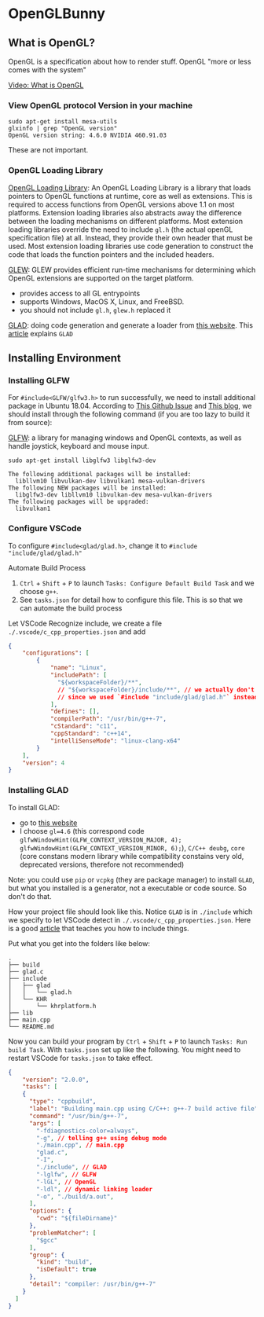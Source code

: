 # OpenGLBunny

## What is OpenGL?

OpenGL is a specification about how to render stuff. OpenGL "more or less comes with the system"

[Video: What is OpenGL](https://www.youtube.com/watch?v=Z9pnmnckcFs)

### View OpenGL protocol Version in your machine
```
sudo apt-get install mesa-utils
glxinfo | grep "OpenGL version"
OpenGL version string: 4.6.0 NVIDIA 460.91.03
```

These are not important.

### OpenGL Loading Library

[OpenGL Loading Library](https://www.khronos.org/opengl/wiki/OpenGL_Loading_Library): An OpenGL Loading Library is a library that loads pointers to OpenGL functions at runtime, core as well as extensions. This is required to access functions from OpenGL versions above 1.1 on most platforms. Extension loading libraries also abstracts away the difference between the loading mechanisms on different platforms. Most extension loading libraries override the need to include `gl.h` (the actual openGL specification file) at all. Instead, they provide their own header that must be used. Most extension loading libraries use code generation to construct the code that loads the function pointers and the included headers.

[GLEW](http://glew.sourceforge.net/): GLEW provides efficient run-time mechanisms for determining which OpenGL extensions are supported on the target platform.
- provides access to all GL entrypoints
- supports Windows, MacOS X, Linux, and FreeBSD.
- you should not include `gl.h`, `glew.h` replaced it

[GLAD](https://github.com/Dav1dde/glad): doing code generation and generate a loader from [this website](https://glad.dav1d.de/). This [article](https://stackoverflow.com/questions/68821088/if-i-use-glad-and-not-glew-will-i-miss-on-something) explains `GLAD`

## Installing Environment

### Installing GLFW
For `#include<GLFW/glfw3.h>` to run successfully, we need to install additional package in Ubuntu 18.04. According to [This Github Issue](https://github.com/glfw/glfw/issues/808) and [This blog](https://shnoh171.github.io/gpu%20and%20gpu%20programming/2019/08/26/installing-glfw-on-ubuntu.html), we should install through the following command (if you are too lazy to build it from source):

[GLFW](https://en.wikipedia.org/wiki/GLFW): a library for managing windows and OpenGL contexts, as well as handle joystick, keyboard and mouse input.

```
sudo apt-get install libglfw3 libglfw3-dev

The following additional packages will be installed:
  libllvm10 libvulkan-dev libvulkan1 mesa-vulkan-drivers
The following NEW packages will be installed:
  libglfw3-dev libllvm10 libvulkan-dev mesa-vulkan-drivers
The following packages will be upgraded:
  libvulkan1
```

### Configure VSCode

To configure `#include<glad/glad.h>`, change it to `#include "include/glad/glad.h"`

Automate Build Process
1. `Ctrl` + `Shift` + `P` to launch `Tasks: Configure Default Build Task` and we choose `g++`.
2. See `tasks.json` for detail how to configure this file. This is so that we can automate the build process

Let VSCode Recognize include, we create a file `./.vscode/c_cpp_properties.json` and add

```json
{
    "configurations": [
        {
            "name": "Linux",
            "includePath": [
              "${workspaceFolder}/**",
              // "${workspaceFolder}/include/**", // we actually don't need this line
              // since we used `#include "include/glad/glad.h"` instead of `#include<glad/glad.h>`
            ],
            "defines": [],
            "compilerPath": "/usr/bin/g++-7",
            "cStandard": "c11",
            "cppStandard": "c++14",
            "intelliSenseMode": "linux-clang-x64"
        }
    ],
    "version": 4
}
```

### Installing GLAD
To install GLAD:
- go to [this website](https://glad.dav1d.de/)
- I choose `gl=4.6` (this correspond code `glfwWindowHint(GLFW_CONTEXT_VERSION_MAJOR, 4); glfwWindowHint(GLFW_CONTEXT_VERSION_MINOR, 6);`), `C/C++ deubg`, `core` (core constans modern library while compatibility constains very old, deprecated versions, therefore not recommended)

Note: you could use `pip` or `vcpkg` (they are package manager) to install `GLAD`, but what you installed is a generator, not a executable or code source. So don't do that.

How your project file should look like this. Notice `GLAD` is in `./include` which we specify to let VSCode detect in `./.vscode/c_cpp_properties.json`. Here is a good [article](https://rpxomi.github.io/) that teaches you how to include things.

Put what you get into the folders like below:

```tree
.
├── build
├── glad.c
├── include
│   ├── glad
│   │   └── glad.h
│   └── KHR
│       └── khrplatform.h
├── lib
├── main.cpp
└── README.md
```

Now you can build your program by `Ctrl` + `Shift` + `P` to launch `Tasks: Run build Task`. With `tasks.json` set up like the following. You might need to restart VSCode for `tasks.json` to take effect.

```json
{
	"version": "2.0.0",
	"tasks": [
    {
      "type": "cppbuild",
      "label": "Building main.cpp using C/C++: g++-7 build active file",
      "command": "/usr/bin/g++-7",
      "args": [
        "-fdiagnostics-color=always",
        "-g", // telling g++ using debug mode
        "./main.cpp", // main.cpp
        "glad.c",
        "-I",
        "./include", // GLAD
        "-lglfw", // GLFW
        "-lGL", // OpenGL
        "-ldl", // dynamic linking loader
        "-o", "./build/a.out",
      ],
      "options": {
        "cwd": "${fileDirname}"
      },
      "problemMatcher": [
        "$gcc"
      ],
      "group": {
        "kind": "build",
        "isDefault": true
      },
      "detail": "compiler: /usr/bin/g++-7"
    }
  ]
}
```